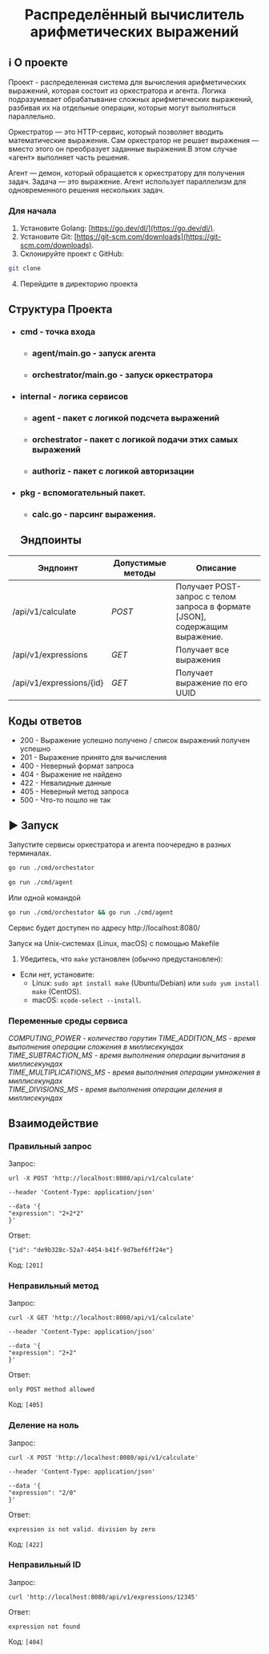 <div align="center">
  <h1>Распределённый вычислитель
<br> арифметических выражений </h1>
</div>

## ℹ️ О проекте 
Проект - распределенная система для вычисления арифметических выражений, которая состоит из оркестратора и агента. Логика подразумевает обрабатывание сложных арифметических выражений, разбивая их на отдельные операции, которые могут выполняться параллельно.

Оркестратор — это HTTP-сервис, который позволяет вводить математические выражения. Сам оркестратор не решает выражения — вместо этого он преобразует заданные выражения.В этом случае «агент» выполняет часть решения.

Агент — демон, который обращается к оркестратору для получения задач. Задача — это выражение. Агент использует параллелизм для одновременного решения нескольких задач.

### Для начала
1. Установите Golang: [https://go.dev/dl/](https://go.dev/dl/).
2. Установите Git: [https://git-scm.com/downloads](https://git-scm.com/downloads).
3. Склонируйте проект с GitHub:
```bash
git clone 
```
4. Перейдите в директорию проекта


## Структура Проекта
+ ### cmd - точка входа
  + ### agent/main.go - запуск агента
  + ### orchestrator/main.go - запуск оркестратора
+ ### internal - логика сервисов
  + ### agent - пакет с логикой подсчета выражений
  + ### orchestrator - пакет с логикой подачи этих самых выражений
  + ### authoriz - пакет с логикой авторизации
+ ### pkg - вспомогательный пакет.
  + ### calc.go - парсинг выражения.
 
   ## Эндпоинты
| Эндпоинт | Допустимые методы | Описание |
| --- | --- | --- |
| /api/v1/calculate | *POST* | Получает POST-запрос c телом запроса в формате [JSON], содержащим выражение. |
| /api/v1/expressions | *GET* | Получает все выражения |
| /api/v1/expressions/{id} | *GET* | Получает выражение по его UUID |

## Коды ответов
* 200 - Выражение успешно получено / список выражений получен успешно
* 201 - Выражение принято для вычисления
* 400 - Неверный формат запроса
* 404 - Выражение не найдено
* 422 - Невалидные данные
* 405 - Неверный метод запроса
* 500 - Что-то пошло не так
 
## ▶️ Запуск
Запустите сервисы оркестратора и агента поочередно в разных терминалах.
```bash
go run ./cmd/orchestator
```
```bash
go run ./cmd/agent
```
Или одной командой
```bash
go run ./cmd/orchestator && go run ./cmd/agent
```
Сервис будет доступен по адресу http://localhost:8080/

Запуск на Unix-системах (Linux, macOS) с помощью Makefile
1. Убедитесь, что `make` установлен (обычно предустановлен):
- Если нет, установите:
  - Linux: `sudo apt install make` (Ubuntu/Debian) или `sudo yum install make` (CentOS).
  - macOS: `xcode-select --install`.

### Переменные  среды сервиса
*COMPUTING_POWER - количество горутин
TIME_ADDITION_MS - время выполнения операции сложения в миллисекундах  
TIME_SUBTRACTION_MS - время выполнения операции вычитания в миллисекундах  
TIME_MULTIPLICATIONS_MS - время выполнения операции умножения в миллисекундах  
TIME_DIVISIONS_MS - время выполнения операции деления в миллисекундах*


## Взаимодействие

### Правильный запрос
Запрос:

```
url -X POST 'http://localhost:8080/api/v1/calculate' 

--header 'Content-Type: application/json' 

--data '{
"expression": "2+2*2"
}'
```
Ответ:
```
{"id": "de9b328c-52a7-4454-b41f-9d7bef6ff24e"}
```
Код: `[201]`

### Неправильный метод
Запрос:
```
curl -X GET 'http://localhost:8080/api/v1/calculate' 

--header 'Content-Type: application/json' 

--data '{
"expression": "2+2"
}'
```
Ответ:
```
only POST method allowed
```
Код: `[405]`

### Деление на ноль
Запрос:
```
curl -X POST 'http://localhost:8080/api/v1/calculate' 

--header 'Content-Type: application/json' 

--data '{
"expression": "2/0"
}'
```
Ответ:
```
expression is not valid. division by zero
```
Код: `[422]`

### Неправильный ID
Запрос:
```
curl 'http://localhost:8080/api/v1/expressions/12345'
```
Ответ:
```
expression not found
```
Код: `[404]`
